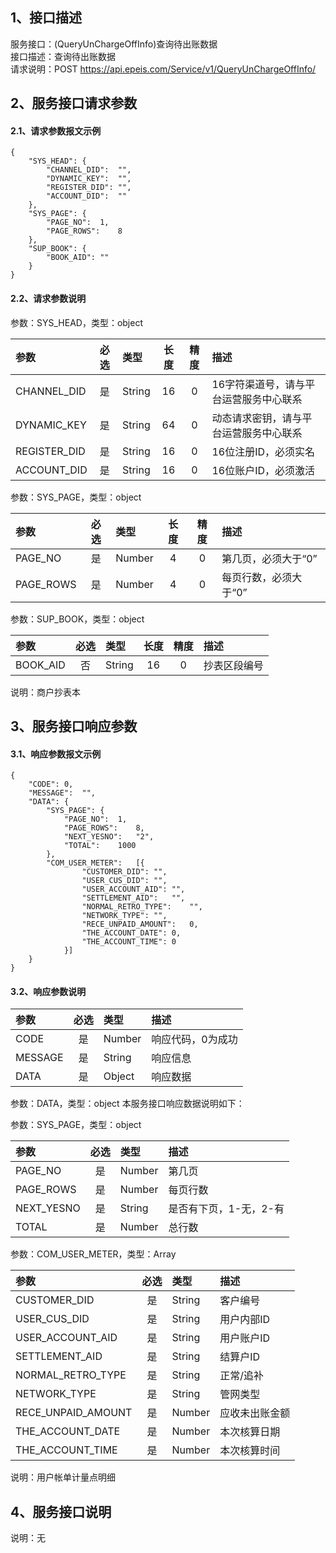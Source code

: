 ## 1、接口描述  
服务接口：(QueryUnChargeOffInfo)查询待出账数据  
接口描述：查询待出账数据  
请求说明：POST https://api.epeis.com/Service/v1/QueryUnChargeOffInfo/  
  
## 2、服务接口请求参数  
#### 2.1、请求参数报文示例  
~~~  
{
	"SYS_HEAD":	{
		"CHANNEL_DID":	"",
		"DYNAMIC_KEY":	"",
		"REGISTER_DID":	"",
		"ACCOUNT_DID":	""
	},
	"SYS_PAGE":	{
		"PAGE_NO":	1,
		"PAGE_ROWS":	8
	},
	"SUP_BOOK":	{
		"BOOK_AID":	""
	}
}  
~~~  
#### 2.2、请求参数说明  
参数：SYS_HEAD，类型：object  
  
| 参数 | 必选 | 类型 | 长度 | 精度 | 描述 |  
| :----------------- | :----: | :-------- | :----: | :----: | :---------------- |  
| CHANNEL_DID | 是 | String | 16 | 0 | 16字符渠道号，请与平台运营服务中心联系 |  
| DYNAMIC_KEY | 是 | String | 64 | 0 | 动态请求密钥，请与平台运营服务中心联系 |  
| REGISTER_DID      |  是  | String   | 16 | 0 | 16位注册ID，必须实名 |  
| ACCOUNT_DID       |  是  | String   | 16 | 0 | 16位账户ID，必须激活 |  
  
参数：SYS_PAGE，类型：object  
  
| 参数 | 必选 | 类型 | 长度 | 精度 | 描述 |  
| :----------------- | :----: | :-------- | :----: | :----: | :---------------- |  
| PAGE_NO       |  是  | Number   | 4 | 0 | 第几页，必须大于“0” |  
| PAGE_ROWS     |  是  | Number   | 4 | 0 | 每页行数，必须大于“0” |  
  
参数：SUP_BOOK，类型：object  
  
| 参数              | 必选 | 类型     | 长度 | 精度 | 描述             |  
| :----------------- | :----: | :-------- | :----: | :----: | :---------------- |  
| BOOK_AID |  否  | String   | 16 | 0 | 抄表区段编号 |  
  
说明：商户抄表本  
  
## 3、服务接口响应参数  
#### 3.1、响应参数报文示例  
~~~  
{
	"CODE":	0,
	"MESSAGE":	"",
	"DATA":	{
		"SYS_PAGE":	{
			"PAGE_NO":	1,
			"PAGE_ROWS":	8,
			"NEXT_YESNO":	"2",
			"TOTAL":	1000
		},
		"COM_USER_METER":	[{
				"CUSTOMER_DID":	"",
				"USER_CUS_DID":	"",
				"USER_ACCOUNT_AID":	"",
				"SETTLEMENT_AID":	"",
				"NORMAL_RETRO_TYPE":	"",
				"NETWORK_TYPE":	"",
				"RECE_UNPAID_AMOUNT":	0,
				"THE_ACCOUNT_DATE":	0,
				"THE_ACCOUNT_TIME":	0
			}]
	}
}  
~~~  
#### 3.2、响应参数说明  
  
| 参数              | 必选 | 类型     | 描述             |  
| :----------------- | :----: | :-------- | :---------------- |  
| CODE | 是 | Number | 响应代码，0为成功 |  
| MESSAGE | 是 | String | 响应信息 |  
| DATA | 是 | Object | 响应数据 |  
  
参数：DATA，类型：object 本服务接口响应数据说明如下：  
  
参数：SYS_PAGE，类型：object  
  
| 参数              | 必选 | 类型     | 描述             |  
| :----------------- | :----: | :-------- | :---------------- |  
| PAGE_NO       |  是  | Number   | 第几页 |  
| PAGE_ROWS     |  是  | Number   | 每页行数 |  
| NEXT_YESNO    |  是  | String   | 是否有下页，1-无，2-有 |  
| TOTAL         |  是  | Number   | 总行数 |  
  
参数：COM_USER_METER，类型：Array  
  

| 参数              | 必选 | 类型     | 描述             |  
| :----------------- | :----: | :-------- | :---------------- |  
| CUSTOMER_DID |  是  | String   | 客户编号 |  
| USER_CUS_DID |  是  | String   | 用户内部ID |  
| USER_ACCOUNT_AID |  是  | String   | 用户账户ID |  
| SETTLEMENT_AID |  是  | String   | 结算户ID |  
| NORMAL_RETRO_TYPE |  是  | String   | 正常/追补 |  
| NETWORK_TYPE |  是  | String   | 管网类型 |  
| RECE_UNPAID_AMOUNT |  是  | Number   | 应收未出账金额 |  
| THE_ACCOUNT_DATE |  是  | Number   | 本次核算日期 |  
| THE_ACCOUNT_TIME |  是  | Number   | 本次核算时间 |  
  
说明：用户帐单计量点明细  
## 4、服务接口说明  
说明：无  
